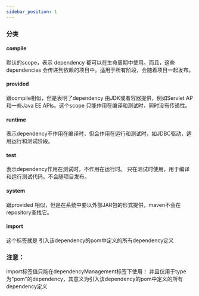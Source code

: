 ```yaml
---
sidebar_position: 1
---
```


### 分类
#### compile
默认的scope，表示 dependency 都可以在生命周期中使用。而且，这些dependencies 会传递到依赖的项目中。适用于所有阶段，会随着项目一起发布。
#### provided
跟compile相似，但是表明了dependency 由JDK或者容器提供，例如Servlet AP和一些Java EE APIs。这个scope 只能作用在编译和测试时，同时没有传递性。
#### runtime
表示dependency不作用在编译时，但会作用在运行和测试时，如JDBC驱动，适用运行和测试阶段。
#### test
表示dependency作用在测试时，不作用在运行时。 只在测试时使用，用于编译和运行测试代码。不会随项目发布。
#### system
跟provided 相似，但是在系统中要以外部JAR包的形式提供，maven不会在repository查找它。
#### import
这个标签就是 引入该dependency的pom中定义的所有dependency定义

### 注意：
import标签值只能在dependencyManagement标签下使用！
并且仅用于type为"pom"的dependency，其意义为引入该dependency的pom中定义的所有dependency定义

